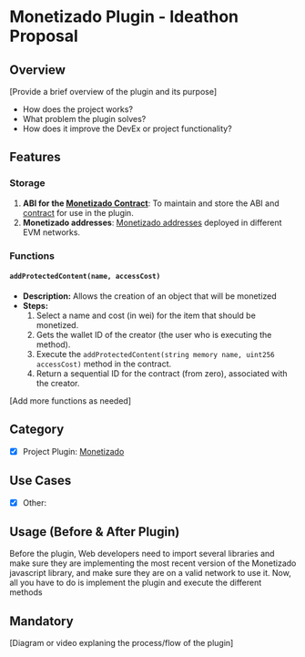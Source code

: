 # Monetizado Plugin - Ideathon Proposal

## Overview

[Provide a brief overview of the plugin and its purpose]

- How does the project works?
- What problem the plugin solves?
- How does it improve the DevEx or project functionality?

## Features

### Storage

1. **ABI for the [Monetizado Contract](https://github.com/Monetizado/Contracts/tree/main/ABI)**: To maintain and store the ABI and [contract](https://github.com/Monetizado/Contracts/blob/main/v1/Monetizadov1.sol) for use in the plugin.
2. **Monetizado addresses**: [Monetizado addresses](https://github.com/Monetizado/Contracts/tree/main?tab=readme-ov-file#contract-ids) deployed in different EVM networks.

### Functions

#### `addProtectedContent(name, accessCost)`

- **Description:** Allows the creation of an object that will be monetized
- **Steps:**
  1. Select a name and cost (in wei) for the item that should be monetized.
  2. Gets the wallet ID of the creator (the user who is executing the method).
  3. Execute the `addProtectedContent(string memory name, uint256 accessCost)` method in the contract.
  4. Return a sequential ID for the contract (from zero), associated with the creator.

[Add more functions as needed]

## Category

- [x] Project Plugin: [Monetizado](https://github.com/Monetizado)

## Use Cases

- [x] Other: 

## Usage (Before & After Plugin)

Before the plugin, Web developers need to import several libraries and make sure they are implementing the most recent version of the Monetizado javascript library, and make sure they are on a valid network to use it. 
Now, all you have to do is implement the plugin and execute the different methods

## Mandatory

[Diagram or video explaning the process/flow of the plugin]
